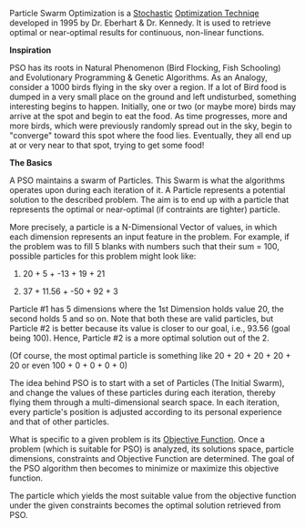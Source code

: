 Particle Swarm Optimization is a [Stochastic](https://en.wikipedia.org/wiki/Stochastic#Artificial_Intelligence, "Stochastic") [Optimization Techniqe](https://en.wikipedia.org/wiki/Mathematical_optimization) developed in 1995 by Dr. Eberhart & Dr. Kennedy. It is used to retrieve optimal or near-optimal results for continuous, non-linear functions.

**Inspiration**

PSO has its roots in Natural Phenomenon (Bird Flocking, Fish Schooling) and Evolutionary Programming & Genetic Algorithms.
As an Analogy, consider a 1000 birds flying in the sky over a region. If a lot of Bird food is dumped in a very small place on the ground and left undisturbed, something interesting begins to happen. Initially, one or two (or maybe more) birds may arrive at the spot and begin to eat the food. As time progresses, more and more birds, which were previously randomly spread out in the sky, begin to "converge" toward this spot where the food lies. Eventually, they all end up at or very near to that spot, trying to get some food!

**The Basics**

A PSO maintains a swarm of Particles. This Swarm is what the algorithms operates upon during each iteration of it. A Particle represents a potential solution to the described problem. The aim is to end up with a particle that represents the optimal or near-optimal (if contraints are tighter) particle.

More precisely, a particle is a N-Dimensional Vector of values, in which each dimension represents an input feature in the problem. For example, if the problem was to fill 5 blanks with numbers such that their sum = 100, possible particles for this problem might look like:

1. 20 + 5 + -13 + 19 + 21

2. 37 + 11.56 + -50 + 92 + 3

Particle #1 has 5 dimensions where the 1st Dimension holds value 20, the second holds 5 and so on.
Note that both these are valid particles, but Particle #2 is better because its value is closer to our goal, i.e., 93.56 (goal being 100). Hence, Particle #2 is a more optimal solution out of the 2.

(Of course, the most optimal particle is something like 20 + 20 + 20 + 20 + 20 or even 100 + 0 + 0 + 0 + 0)

The idea behind PSO is to start with a set of Particles (The Initial Swarm), and change the values of these particles during each iteration, thereby flying them through a multi-dimensional search space. In each iteration, every particle's position is adjusted according to its personal experience and that of other particles.

What is specific to a given problem is its [Objective Function](https://en.wikipedia.org/wiki/Test_functions_for_optimization). Once a problem (which is suitable for PSO) is analyzed, its solutions space, particle dimensions, constraints and Objective Function are determined. The goal of the PSO algorithm then becomes to minimize or maximize this objective function.

The particle which yields the most suitable value from the objective function under the given constraints becomes the optimal solution retrieved from PSO.
